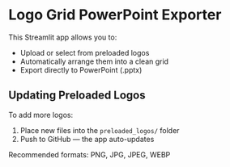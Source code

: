 
# Logo Grid PowerPoint Exporter

This Streamlit app allows you to:
- Upload or select from preloaded logos
- Automatically arrange them into a clean grid
- Export directly to PowerPoint (.pptx)

## Updating Preloaded Logos

To add more logos:
1. Place new files into the `preloaded_logos/` folder
2. Push to GitHub — the app auto-updates

Recommended formats: PNG, JPG, JPEG, WEBP
